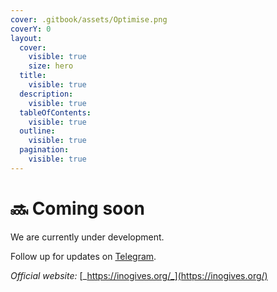 ```yaml
---
cover: .gitbook/assets/Optimise.png
coverY: 0
layout:
  cover:
    visible: true
    size: hero
  title:
    visible: true
  description:
    visible: true
  tableOfContents:
    visible: true
  outline:
    visible: true
  pagination:
    visible: true
---
```


# 🔜 Coming soon

We are currently under development.

Follow up for updates on [Telegram](https://t.me/inogives\_org/).



_Official website:_ [_https://inogives.org/_](https://inogives.org/)
